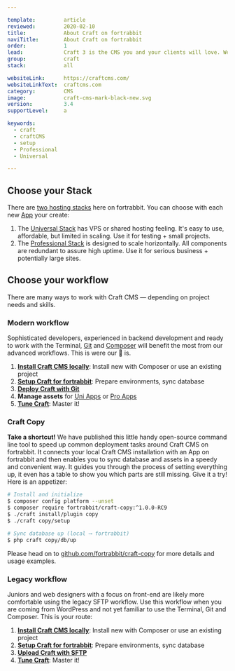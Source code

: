 ```yaml
---

template:         article
reviewed:         2020-02-10
title:            About Craft on fortrabbit
naviTitle:        About Craft on fortrabbit
order:            1
lead:             Craft 3 is the CMS you and your clients will love. We love it too. Our aim is to help you — the developer — to successfully develop and deploy Craft here. This is your entry point. 
group:            craft
stack:            all

websiteLink:      https://craftcms.com/
websiteLinkText:  craftcms.com
category:         CMS
image:            craft-cms-mark-black-new.svg
version:          3.4
supportLevel:     a

keywords:
  - craft
  - craftCMS
  - setup
  - Professional
  - Universal

---
```


## Choose your Stack

There are [two hosting stacks](/stacks) here on fortrabbit. You can choose with each new [App](/app) your create:

1. The [Universal Stack](/app-uni) has VPS or shared hosting feeling. It's easy to use, affordable, but limited in scaling. Use it for testing + small projects.
2. The [Professional Stack](/app-pro) is designed to scale horizontally. All components are redundant to assure high uptime. Use it for serious business + potentially large sites. 


## Choose your workflow

There are many ways to work with Craft CMS — depending on project needs and skills.

### Modern workflow

Sophisticated developers, experienced in backend development and ready to work with the Terminal, [Git](/git) and [Composer](/composer) will benefit the most from our advanced workflows. This is were our 💜 is.

1. **[Install Craft CMS locally](craft-3-install-local)**: Install new with Composer or use an existing project
2. **[Setup Craft for fortrabbit](/craft-3-setup)**: Prepare environments, sync database
3. **[Deploy Craft with Git](/craft-3-deploy-git)**
4. **Manage assets** for [Uni Apps](/craft-3-assets-uni) or [Pro Apps](/craft-3-assets-pro)
5. **[Tune Craft](/craft-3-tune)**: Master it!


### Craft Copy

**Take a shortcut!** We have published this little handy open-source command line tool to speed up common deployment tasks around Craft CMS on fortrabbit. It connects your local Craft CMS installation with an App on fortrabbit and then enables you to sync database and assets in a speedy and convenient way. It guides you through the process of setting everything up, it even has a table to show you which parts are still missing. Give it a try! Here is an appetizer:

```bash
# Install and initialize
$ composer config platform --unset
$ composer require fortrabbit/craft-copy:^1.0.0-RC9
$ ./craft install/plugin copy
$ ./craft copy/setup

# Sync database up (local ⟶ fortrabbit)
$ php craft copy/db/up
```

Please head on to [github.com/fortrabbit/craft-copy](https://github.com/fortrabbit/craft-copy) for more details and usage examples.


### Legacy workflow

Juniors and web designers with a focus on front-end are likely more comfortable using the legacy SFTP workflow. Use this workflow when you are coming from WordPress and not yet familiar to use the Terminal, Git and Composer. This is your route:

1. **[Install Craft CMS locally](craft-3-install-local)**: Install new with Composer or use an existing project
2. **[Setup Craft for fortrabbit](/craft-3-setup)**: Prepare environments, sync database
3. **[Upload Craft with SFTP](/craft-3-upload-sftp)**
4. **[Tune Craft](/craft-3-tune)**: Master it!
